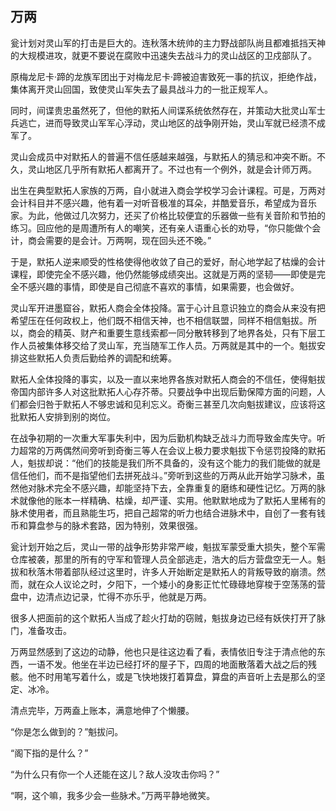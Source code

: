 ## 万两

瓮计划对灵山军的打击是巨大的。连秋落木统帅的主力野战部队尚且都难抵挡天神的大规模进攻，就更不要说在腐败中迅速失去战斗力的灵山战区的卫戍部队了。

原梅龙尼卡·蹄的龙族军团出于对梅龙尼卡·蹄被迫害致死一事的抗议，拒绝作战，集体离开灵山回国，致使灵山军失去了最具战斗力的一批正规军人。

同时，间谍贵忠虽然死了，但他的默拓人间谍系统依然存在，并策动大批灵山军士兵逃亡，进而导致灵山军军心浮动，灵山地区的战争刚开始，灵山军就已经溃不成军了。

灵山会成员中对默拓人的普遍不信任感越来越强，与默拓人的猜忌和冲突不断。不久，灵山地区几乎所有默拓人都离开了。不过也有一个例外，就是会计师万两。

出生在典型默拓人家族的万两，自小就进入商会学校学习会计课程。可是，万两对会计科目并不感兴趣，他有着一对听音极准的耳朵，并酷爱音乐，希望成为音乐家。为此，他做过几次努力，还买了价格比较便宜的乐器做一些有关音阶和节拍的练习。回应他的是周遭所有人的嘲笑，还有亲人语重心长的劝导，“你只能做个会计，商会需要的是会计。万两啊，现在回头还不晚。”

于是，默拓人逆来顺受的性格使得他收敛了自己的爱好，耐心地学起了枯燥的会计课程，即使完全不感兴趣，他仍然能够成绩突出。这就是万两的坚韧——即使是完全不感兴趣的事情，即使是自己彻底不喜欢的事情，如果需要，也会做好。

灵山军开进墨窟谷，默拓人商会全体投降。富于心计且意识独立的商会从来没有把希望压在任何政权上，他们既不相信天神，也不相信联盟，同样不相信魁拔。所以，商会的精英、财产和重要生意线索都一同分散转移到了地界各处，只有下层工作人员被集体移交给了灵山军，充当随军工作人员。万两就是其中的一个。魁拔安排这些默拓人负责后勤给养的调配和统筹。

默拓人全体投降的事实，以及一直以来地界各族对默拓人商会的不信任，使得魁拔帝国内部许多人对这批默拓人心存芥蒂。只要战争中出现后勤保障方面的问题，人们都会归咎于默拓人不够忠诚和见利忘义。奇衡三甚至几次向魁拔建议，应该将这批默拓人安排到别的岗位。

在战争初期的一次重大军事失利中，因为后勤机构缺乏战斗力而导致金库失守。听力超常的万两偶然间旁听到奇衡三等人在会议上极力要求魁拔下令惩罚投降的默拓人，魁拔却说：“他们的技能是我们所不具备的，没有这个能力的我们能做的就是信任他们，而不是指望他们去拼死战斗。”旁听到这些的万两从此开始学习脉术，虽然他对脉术完全不感兴趣，却能坚持下去，全靠重复的磨练和硬性记忆。万两的脉术就像他的账本一样精确、枯燥，却严谨、实用。他默默地成为了默拓人里稀有的脉术使用者，而且熟能生巧，把自己超常的听力也结合进脉术中，自创了一套有钱币和算盘参与的脉术套路，因为特别，效果很强。

瓮计划开始之后，灵山一带的战争形势非常严峻，魁拔军蒙受重大损失，整个军需仓库被袭，那里的所有的守军和管理人员全部逃走，浩大的后方营盘空无一人。魁拔和秋落木带着部队经过这里时，许多人开始断定是默拓人的背叛导致的崩溃。然而，就在众人议论之时，夕阳下，一个矮小的身影正忙忙碌碌地穿梭于空荡荡的营盘中，边清点边记录，忙得不亦乐乎，他就是万两。

很多人把面前的这个默拓人当成了趁火打劫的窃贼，魁拔身边已经有妖侠打开了脉门，准备攻击。

万两显然感到了这边的动静，他也只是往这边看了看，表情依旧专注于清点他的东西，一语不发。他坐在半边已经打坏的屋子下，四周的地面散落着大战之后的残骸。他不时用笔写着什么，或是飞快地拨打着算盘，算盘的声音听上去是那么的坚定、冰冷。

清点完毕，万两盍上账本，满意地伸了个懒腰。

“你是怎么做到的？”魁拔问。

“阁下指的是什么？”

“为什么只有你一个人还能在这儿？敌人没攻击你吗？”

“啊，这个嘛，我多少会一些脉术。”万两平静地微笑。


